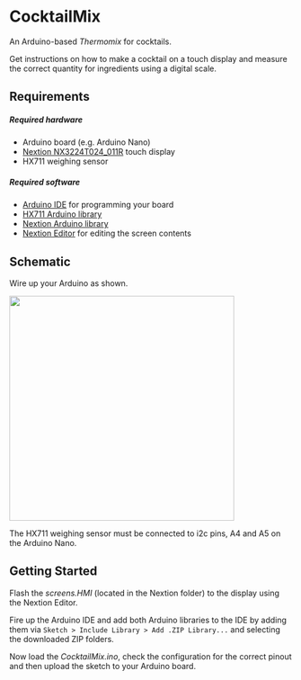 # CocktailMix
An Arduino-based *Thermomix* for cocktails.

Get instructions on how to make a cocktail on a touch display and measure the correct quantity for ingredients using a digital scale.

## Requirements
##### Required hardware
- Arduino board (e.g. Arduino Nano)
- [Nextion NX3224T024_011R](https://nextion.itead.cc) touch display
- HX711 weighing sensor

##### Required software
- [Arduino IDE](https://www.arduino.cc/en/Main/Software) for programming your board
- [HX711 Arduino library](https://github.com/bogde/HX711)
- [Nextion Arduino library](https://github.com/bborncr/nextion)
- [Nextion Editor](https://nextion.itead.cc/resources/download/nextion-editor/) for editing the screen contents

## Schematic

Wire up your Arduino as shown.

<img src="https://user-images.githubusercontent.com/3229505/31336771-a75f9b7e-acf8-11e7-93cc-3f0503d85961.png" width="400">

The HX711 weighing sensor must be connected to i2c pins, A4 and A5 on the Arduino Nano.

## Getting Started

Flash the *screens.HMI* (located in the Nextion folder) to the display using the Nextion Editor.

Fire up the Arduino IDE and add both Arduino libraries to the IDE by adding them via `Sketch > Include Library > Add .ZIP Library...` and selecting the downloaded ZIP folders.

Now load the *CocktailMix.ino*, check the configuration for the correct pinout and then upload the sketch to your Arduino board.

